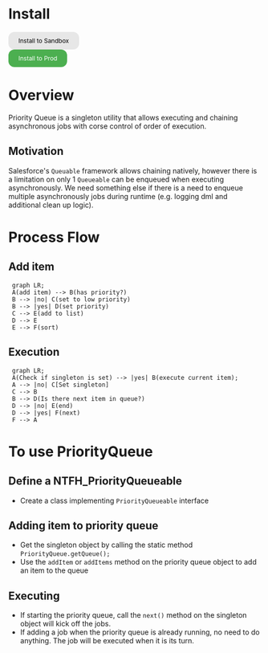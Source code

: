 # Install
<a style="background-color: #E7E7E7;
  border: none; 
  border-radius: 12px;
  color: black;
  padding: 10px 20px;
  text-align: center;
  text-decoration: none;
  display: inline-block;
  font-size: 12px;"
  href="https://test.salesforce.com/packaging/installPackage.apexp?p0=04t8a000001e65yAAA">Install to Sandbox</a>
  <br>
<a style="background-color: #4CAF50;
  border: none; 
  border-radius: 12px;
  color: white;
  padding: 10px 20px;
  text-align: center;
  text-decoration: none;
  display: inline-block;
  font-size: 12px;"
  href="https://login.salesforce.com/packaging/installPackage.apexp?p0=04t8a000001e65yAAA">Install to Prod</a>

# Overview
Priority Queue is a singleton utility that allows executing and chaining asynchronous jobs with corse control of order of execution. 

## Motivation
Salesforce's `Queuable` framework allows chaining natively, however there is a limitation on only 1 `Queueable` can be enqueued when executing asynchronously. We need something else if there is a need to enqueue multiple asynchronously jobs during runtime (e.g. logging dml and additional clean up logic).

# Process Flow

## Add item

```mermaid
 graph LR;
 A(add item) --> B(has priority?)
 B --> |no| C(set to low priority)
 B --> |yes| D(set priority)
 C --> E(add to list)
 D --> E
 E --> F(sort)
 ```

## Execution

```mermaid
 graph LR;
 A(Check if singleton is set) --> |yes| B(execute current item);
 A --> |no| C[Set singleton]
 C --> B
 B --> D(Is there next item in queue?)
 D --> |no| E(end)
 D --> |yes| F(next)
 F --> A 
```

# To use PriorityQueue

## Define a NTFH_PriorityQueueable
- Create a class implementing `PriorityQueueable` interface

## Adding item to priority queue
- Get the singleton object by calling the static method `PriorityQueue.getQueue();`
- Use the `addItem` or `addItems` method on the priority queue object to add an item to the queue

## Executing 
- If starting the priority queue, call the `next()` method on the singleton object will kick off the jobs.
- If adding a job when the priority queue is already running, no need to do anything. The job will be executed when it is its turn.
